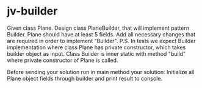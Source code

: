 # jv-builder

Given class Plane. Design class PlaneBuilder, that will implement pattern Builder.
Plane should have at least 5 fields.
Add all necessary changes that are required in order to implement "Builder".
P.S.
In tests we expect Builder implementation where class Plane has private constructor, which takes builder object as input.
Class Builder is inner static with method "build" where private constructor of Plane is called.

Before sending your solution run in main method your solution:
Initialize all Plane object fields through builder and print result to console.
